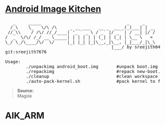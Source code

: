 # <u>Android Image Kitchen</u>

<pre>
   _     _____                                 _     _
  /_\    \_   \/\ /\     _ __ ___   __ _  __ _(_)___| | __
 //_\\    / /\/ //_/____| '_ ` _ \ / _` |/ _` | / __| |/ /
/  _  \/\/ /_/ __ \_____| | | | | | (_| | (_| | \__ \   < 
\_/ \_/\____/\/  \/     |_| |_| |_|\__,_|\__, |_|___/_|\_\
                                         |___/ by sreejith0491
git:sreejith7676 

Usage:
        ./unpackimg android_boot.img       #unpack boot.img
        ./repackimg                        #repack new-boot.img
        ./cleanup                          #clean workspace
        ./auto-pack-kernel.sh              #pack kernel to flashable zip 
</pre>
>**Source:**  
Magisk
# AIK_ARM
